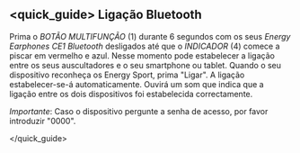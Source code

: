 ## <quick_guide> Ligação Bluetooth

Prima o *BOTÃO MULTIFUNÇÃO* (1) durante 6 segundos com os seus *Energy Earphones CE1 Bluetooth* desligados até que o *INDICADOR* (4) comece a piscar em vermelho e azul. Nesse momento pode estabelecer a ligação entre os seus auscultadores e o seu smartphone ou tablet. Quando o seu dispositivo reconheça os Energy Sport, prima "Ligar". A ligação estabelecer-se-á automaticamente. Ouvirá um som que indica que a ligação entre os dois dispositivos foi estabelecida correctamente.

*Importante*: Caso o dispositivo pergunte a senha de acesso, por favor introduzir "0000".


</quick_guide>
